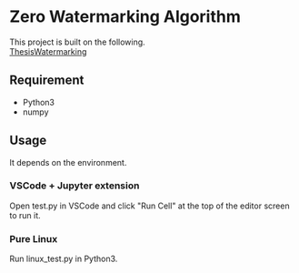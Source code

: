 # Zero Watermarking Algorithm

This project is built on the following.  
[ThesisWatermarking](https://github.com/emtiajium/ThesisWatermarking)

## Requirement 
  - Python3
  - numpy

## Usage
It depends on the environment.

### VSCode + Jupyter extension
Open test.py in VSCode and click "Run Cell" at the top of the editor screen to run it.
### Pure Linux 
Run linux_test.py in Python3.